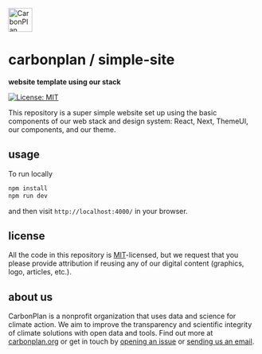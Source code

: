 <p align="left" >
<a href='https://carbonplan.org'>
<picture>
  <source media="(prefers-color-scheme: dark)" srcset="https://carbonplan-assets.s3.amazonaws.com/monogram/light-small.png">
  <img alt="CarbonPlan monogram." height="48" src="https://carbonplan-assets.s3.amazonaws.com/monogram/dark-small.png">
</picture>
</a>
</p>

# carbonplan / simple-site

**website template using our stack**

[![License: MIT](https://img.shields.io/badge/License-MIT-blue.svg)](https://opensource.org/licenses/MIT)

This repository is a super simple website set up using the basic components of our web stack and design system: React, Next, ThemeUI, our components, and our theme.

## usage

To run locally

```js
npm install
npm run dev
```

and then visit `http://localhost:4000/` in your browser.

## license

All the code in this repository is [MIT](https://choosealicense.com/licenses/mit/)-licensed, but we request that you please provide attribution if reusing any of our digital content (graphics, logo, articles, etc.).

## about us

CarbonPlan is a nonprofit organization that uses data and science for climate action. We aim to improve the transparency and scientific integrity of climate solutions with open data and tools. Find out more at [carbonplan.org](https://carbonplan.org/) or get in touch by [opening an issue](https://github.com/carbonplan/simple-site/issues/new) or [sending us an email](mailto:hello@carbonplan.org).
